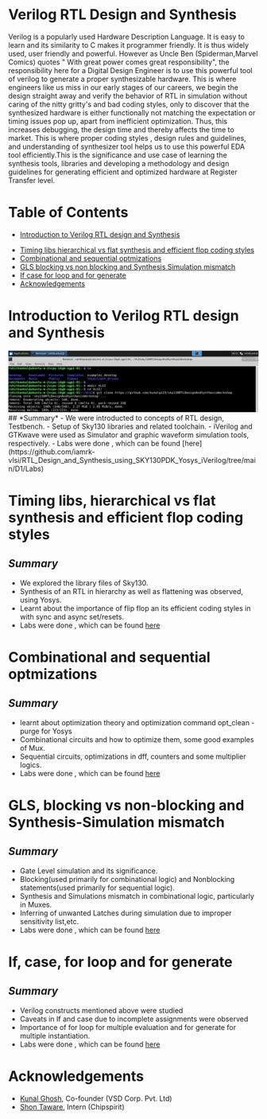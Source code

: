 # Verilog RTL Design and Synthesis 
  Verilog is a popularly used Hardware Description Language. It is easy to learn and its similarity to C makes it programmer friendly. It is thus widely used, user friendly and powerful. However as Uncle Ben (Spiderman,Marvel Comics) quotes " With great power comes great responsibility",  the responsibility here for a Digital Design Engineer is to use this powerful tool of verilog to generate a proper  synthesizable hardware. This is where engineers like us miss in our early stages of our careers, we begin the design straight away and verify the behavior of RTL in  simulation without caring of the nitty gritty's and bad coding styles, only to discover that the synthesized hardware is either functionally not matching the expectation or timing issues pop up, apart from inefficient optimization. Thus, this increases debugging, the design time and thereby affects the time to market. This is where proper coding styles , design rules and guidelines, and understanding of synthesizer tool helps us to use this powerful EDA tool efficiently.This is the significance and use case of learning the synthesis tools, libraries and developing a methodology and design guidelines for generating efficient and optimized hardware at Register Transfer level.
  
# Table of Contents
  * [ Introduction to Verilog RTL design and Synthesis](https://github.com/iamrk-vlsi/RTL_Design_and_Synthesis_using_SKY130PDK_Yosys_iVerilog/blob/main/README.md#Introduction-to-Verilog-RTL-design-and-Synthesis)
- [Timing libs hierarchical vs flat synthesis and efficient flop coding styles](https://github.com/iamrk-vlsi/RTL_Design_and_Synthesis_using_SKY130PDK_Yosys_iVerilog/blob/main/README.md#Timing-libs-hierarchical-vs-flat-synthesis-and-efficient-flop-coding-styles)
- [Combinational and sequential optmizations](#Combinational-and-sequential-optmizations)
- [GLS blocking vs non blocking and Synthesis Simulation mismatch](https://github.com/iamrk-vlsi/RTL_Design_and_Synthesis_using_SKY130PDK_Yosys_iVerilog/blob/main/README.md#GLS-blocking-vs-non-blocking-and-Synthesis-Simulation-mismatch) 
- [If case for loop and for generate](https://github.com/iamrk-vlsi/RTL_Design_and_Synthesis_using_SKY130PDK_Yosys_iVerilog/blob/main/README.md#If-case-for-loop-and-for-generate)
- [Acknowledgements](https://github.com/iamrk-vlsi/RTL_Design_and_Synthesis_using_SKY130PDK_Yosys_iVerilog/blob/main/README.md#Acknowledgements)

# Introduction to Verilog RTL design and Synthesis
<img src="D1/Labs/Lab1_Setup_vsdflow.JPG">
## *Summary*
- We were introducted to concepts of RTL design, Testbench.
- Setup of Sky130 libraries and related toolchain.
- iVerilog and GTKwave were used as Simulator and graphic waveform simulation tools, respectively.
- Labs were done , which can be found [here](https://github.com/iamrk-vlsi/RTL_Design_and_Synthesis_using_SKY130PDK_Yosys_iVerilog/tree/main/D1/Labs)

# Timing libs, hierarchical vs flat synthesis and efficient flop coding styles  

## *Summary*
- We explored the library files of Sky130.
- Synthesis of an RTL in hierarchy as well as flattening was observed, using Yosys.
- Learnt about the importance of flip flop an its efficient coding styles in with sync and async set/resets.
- Labs were done , which can be found [here](https://github.com/iamrk-vlsi/RTL_Design_and_Synthesis_using_SKY130PDK_Yosys_iVerilog/tree/main/D2/Labs)

# Combinational and sequential optmizations

## *Summary*
- learnt about optimization theory and optimization command opt_clean -purge for Yosys
- Combinational circuits and how to optimize them, some good examples of Mux.
- Sequential circuits, optimizations in dff, counters and some multiplier logics.
- Labs were done , which can be found [here](https://github.com/iamrk-vlsi/RTL_Design_and_Synthesis_using_SKY130PDK_Yosys_iVerilog/tree/main/D3/Labs)

# GLS, blocking vs non-blocking and Synthesis-Simulation mismatch

## *Summary*
- Gate Level simulation and its significance.
- Blocking(used primarily for combinational logic) and Nonblocking statements(used primarily for sequential logic).
- Synthesis and Simulations mismatch in combinational logic, particularly in Muxes.
- Inferring of unwanted Latches during simulation due to improper sensitivity list,etc.
- Labs were done , which can be found [here](https://github.com/iamrk-vlsi/RTL_Design_and_Synthesis_using_SKY130PDK_Yosys_iVerilog/tree/main/D4/Labs)

# If, case, for loop and for generate

## *Summary*
- Verilog constructs mentioned above were studied
- Caveats in If and case due to incomplete assignments were observed
- Importance of for loop for multiple evaluation and for generate for multiple instantiation.
- Labs were done , which can be found [here](https://github.com/iamrk-vlsi/RTL_Design_and_Synthesis_using_SKY130PDK_Yosys_iVerilog/tree/main/D5/Labs)

# Acknowledgements
- [Kunal Ghosh](https://github.com/kunalg123), Co-founder (VSD Corp. Pvt. Ltd)
- [Shon Taware](https://github.com/ShonTaware), Intern (Chipspirit)
